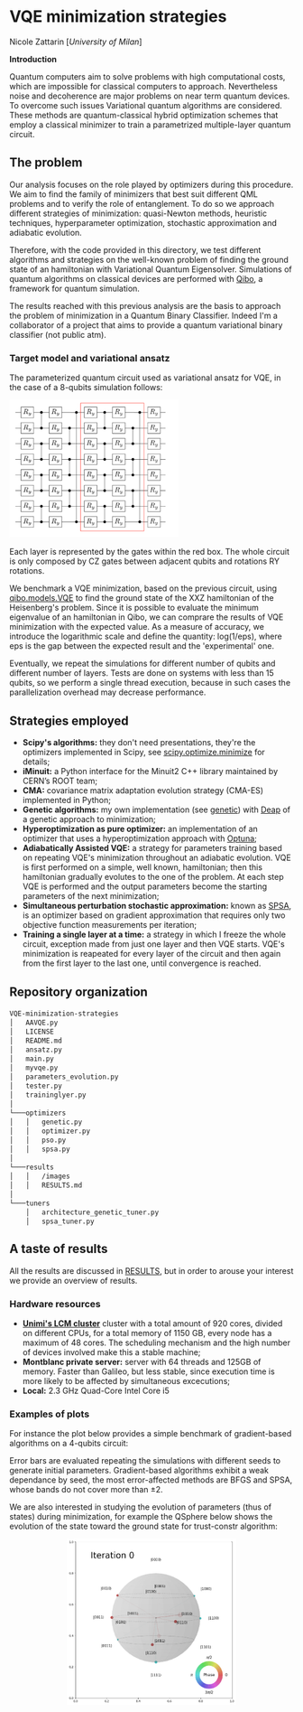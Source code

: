 
# VQE minimization strategies
Nicole Zattarin [*University of Milan*]

**Introduction**

Quantum computers aim to solve problems with high computational costs, which are impossible for classical computers to approach. Nevertheless noise and decoherence are major problems on near term quantum devices. 
To overcome such issues Variational quantum algorithms are considered. These methods are quantum-classical hybrid optimization schemes that employ a classical minimizer to train a parametrized multiple-layer quantum circuit. 

## The problem 

Our analysis focuses on the role played by optimizers during this procedure. We aim to find the family of minimizers that best suit different QML problems and to verify the role of entanglement. To do so we approach different strategies of minimization: quasi-Newton methods, heuristic techniques, hyperparameter optimization, stochastic approximation and adiabatic evolution. 

Therefore, with the code provided in this directory, we test different algorithms and strategies on the well-known problem of finding the ground state of an hamiltonian with Variational Quantum Eigensolver. Simulations of quantum algorithms on classical devices are performed with [Qibo](https://github.com/qiboteam/qibo), a framework for quantum simulation.

The results reached with this previous analysis are the basis to approach the problem of minimization in a Quantum Binary Classifier. Indeed I'm a collaborator of a project that aims to provide a quantum variational binary classifier (not public atm).

### Target model and variational ansatz

The parameterized quantum circuit used as variational ansatz for VQE, in the case of a 8-qubits simulation follows:

<img src="results/images/varlayer.png"  width="300" class="center"/>

Each layer is represented by the gates within the red box. The whole circuit is only composed by CZ gates between adjacent qubits and rotations RY rotations.

We benchmark a VQE minimization, based on the previous circuit, using [qibo.models.VQE](https://qibo.readthedocs.io/en/stable/qibo.html#qibo.models.VQE.minimize) to find the ground state of the XXZ hamiltonian of the Heisenberg's problem. 
Since it is possible to evaluate the minimum eigenvalue of an hamiltonian in Qibo, we can comprare the results of VQE minimization with the expected value. 
As a measure of accuracy, we introduce the logarithmic scale and define the quantity: log(1/eps), where eps is the gap between the expected result and the 'experimental' one.

Eventually, we repeat the simulations for different number of qubits and different number of layers.
Tests are done on systems with less than 15 qubits, so we perform a single thread execution, because in such cases the parallelization overhead may decrease performance.

## Strategies employed 

- **Scipy's algorithms:** they don't need presentations, they're the optimizers implemented in Scipy, see [scipy.optimize.minimize](https://docs.scipy.org/doc/scipy/reference/generated/scipy.optimize.minimize.html#scipy.optimize.minimize) for details;
- **iMinuit:** a Python interface for the Minuit2 C++ library maintained by CERN’s ROOT team;
- **CMA:** covariance matrix adaptation evolution strategy (CMA-ES) implemented in Python;
- **Genetic algorithms:** my own implementation (see [genetic](https://github.com/nicolezatta/VQE-minimization-strategies/blob/main/optimizers/genetic.py)) with [Deap](https://deap.readthedocs.io/en/master/) of a genetic approach to minimization;
- **Hyperoptimization as pure optimizer:** an implementation of an optimizer that uses a hyperoptimization approach with [Optuna](https://optuna.org);
- **Adiabatically Assisted VQE:** a strategy for parameters training based on repeating VQE's minimization throughout an adiabatic evolution. VQE is first performed on a simple, well known, hamiltonian; then this hamiltonian gradually evolutes to the one of the problem. At each step VQE is performed and the output parameters become the starting parameters of the next minimization;
- **Simultaneous perturbation stochastic approximation:** known as [SPSA](https://www.jhuapl.edu/spsa/), is an optimizer based on gradient approximation that requires only two objective function measurements per iteration;
- **Training a single layer at a time:** a strategy in which I freeze the whole circuit, exception made from just one layer and then VQE starts. VQE's minimization is reapeated for every layer of the circuit and then again from the first layer to the last one, until convergence is reached.


## Repository organization

```
VQE-minimization-strategies
│   AAVQE.py  
│   LICENSE   
│   README.md  
│   ansatz.py    
│   main.py    
│   myvqe.py    
│   parameters_evolution.py    
│   tester.py    
│   traininglyer.py    
│
└───optimizers
│   │	genetic.py
│   │	optimizer.py
│   │	pso.py
│   │	spsa.py
│
└───results
│   │	/images
│   │	RESULTS.md
│   
└───tuners
    │	architecture_genetic_tuner.py
    │	spsa_tuner.py
```
## A taste of results

All the results are discussed in [RESULTS](https://github.com/nicolezatta/VQE-minimization-strategies/blob/main/results/RESULTS.md), but in order to arouse your interest we provide an overview of results.

### Hardware resources 

- **[Unimi's LCM cluster](https://lcm.mi.infn.it/il-laboratorio/la-struttura/)** cluster with a total amount of 920 cores, divided on different CPUs, for a total memory of 1150 GB, every node has a maximum of 48 cores. The scheduling mechanism and the high number of devices involved make this a stable machine;
- **Montblanc private server:**  server with 64 threads and 125GB of memory. Faster than Galileo, but less stable, since execution time is more likely to be affected by simultaneous excecutions;
- **Local:** 2.3 GHz Quad-Core Intel Core i5

### Examples of plots

For instance the plot below provides a simple benchmark of gradient-based algorithms on a 4-qubits circuit:

[](results/images/error_gradientbased_vqe.png)

Error bars are evaluated repeating the simulations with different seeds to generate initial parameters. Gradient-based algorithms exhibit a weak dependance by seed, the most error-affected methods are BFGS and SPSA, whose bands do not cover more than ±2.


We are also interested in studying the evolution of parameters (thus of states) during minimization, for example the QSphere below shows the evolution of the state toward the ground state for trust-constr algorithm:


<p align="center">
	<img src="results/images/trust-constr_4q_gif.gif"  width="300"/>  
</p>
